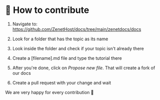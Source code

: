 # 🔗 How to contribute
1. Navigate to: https://github.com/ZenetHost/docs/tree/main/zenetdocs/docs

2. Look for a folder that has the topic as its name

3. Look inside the folder and check if your topic isn't already there

4. Create a [filename].md file and type the tutorial there

5. After you're done, click on *Propose new file*. That will create a fork of our docs

6. Create a pull request with your change and wait

We are very happy for every contribution 💖
